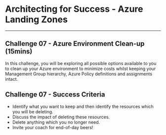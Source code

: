 # Architecting for Success - Azure Landing Zones

---

## Challenge 07 - Azure Environment Clean-up (15mins)

In this challenge, you will be exploring all possible options available to you to clean up your Azure environment to minimize costs whilst keeping your Management Group hierarchy, Azure Policy definitions and assignments intact.

## Challenge 07 - Success Criteria

- Identify what you want to keep and then identify the resources which you will be deleting.
- Discuss the impact of deleting these resources.
- Delete anything which you no longer need.
- Invite your coach for end-of-day beers!